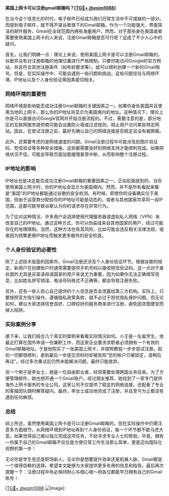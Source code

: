 **美国上网卡可以注册gmail邮箱吗？[[TG💪+ @esim1088](https://t.me/s/esim1088)]**

在当今这个信息化的时代，电子邮件已经成为我们日常生活中不可或缺的一部分。而提到电子邮件，就不得不提谷歌旗下的Gmail邮箱。作为一个功能强大、界面简洁的邮件服务，Gmail在全球范围内拥有海量用户。然而，对于那些身在美国或者需要使用美国上网卡的人来说，注册Gmail邮箱是否可行呢？这成了不少人心中的疑问。

首先，让我们明确一点：理论上来说，使用美国上网卡是可以注册Gmail邮箱的。谷歌并没有对注册邮箱的地理位置进行严格限制。只要你能访问Google的官方网站，并且符合其他注册条件（如年龄要求等），就可以顺利创建一个新的Gmail账号。但是，在实际操作中，可能会遇到一些问题和挑战，这些问题往往与网络环境、IP地址以及个人身份验证等因素密切相关。

### 网络环境的重要性

网络环境是影响能否成功注册Gmail邮箱的关键因素之一。如果你身处美国并且使用当地的上网卡，那么你的IP地址将显示为美国境内的地址。这种情况下，理论上你是可以直接访问Google官网并开始注册流程的。不过，需要注意的是，部分地区的互联网服务提供商可能会设置防火墙或过滤规则，阻止用户访问某些特定网站。因此，在尝试注册之前，最好先确认自己的网络连接是否稳定且没有被屏蔽。

此外，还需要考虑的是网络速度的问题。Gmail注册过程中可能涉及到图片验证码、短信验证等多种安全措施，这些都需要良好的网络支持才能顺利完成。如果网络状况不佳，可能会导致页面加载缓慢甚至中断，从而影响整个注册过程。

### IP地址的影响

IP地址也是决定能否成功注册Gmail邮箱的重要因素之一。正如前面提到的，当你使用美国上网卡时，你的IP地址会显示为美国境内。然而，并不是所有看起来像是“美国”的IP地址都能通过谷歌的安全检测。有时候，即使你的设备确实位于美国，但由于运营商分配给你的IP地址可能是动态的，或者与其他国家共享同一段IP范围，这都可能导致谷歌认为你的请求存在异常行为。

为了应对这种情况，许多用户会选择使用代理服务器或虚拟私人网络（VPN）来改变自己的IP地址。通过这种方式，你可以伪装成来自其他国家的用户，绕过可能存在的地理限制。当然，这种方法也有其风险，比如可能会违反相关法律法规，或者因为频繁更换IP地址而触发更多额外的安全检查。

### 个人身份验证的必要性

除了上述技术层面的因素外，Gmail注册还涉及个人身份验证环节。根据谷歌的规定，新用户在创建账户时通常需要提供手机号码以接收短信验证码。这一点对于身处国外尤其是非英语母语国家的用户来说尤为重要。因为如果你无法正确填写信息，比如姓名拼写错误、电话号码格式不正确等，都会导致注册失败。

另外，还有一些人担心自己提供的个人信息是否会泄露给第三方机构。实际上，只要按照官方指引操作，遵循隐私政策条款，就不必过于担忧隐私保护问题。但无论如何，建议大家选择信誉良好、口碑较好的服务商来进行注册，避免因贪图便宜而掉入陷阱。

### 实际案例分享

接下来，让我们结合几个真实的案例来看看实际情况如何。小王是一名留学生，他最近打算在国外申请一份兼职工作，而这家企业要求求职者必须拥有一个有效的Gmail邮箱地址。于是他购买了一张美国上网卡，并按照教程一步步尝试注册。起初一切都很顺利，直到最后一步提交资料时却被告知“您的帐户已被锁定，请稍后再试”。经过多次重试后仍然未能解决问题，最终只能放弃。

另一个例子是李女士，她是一位自由职业者，经常需要处理跨国业务往来。为了方便管理邮件，她也想开通一个Gmail账户。经过朋友推荐，她找到了一家专门提供海外上网卡服务的专业公司。这家公司不仅提供了稳定的网络连接，还配备了专业的客服团队随时解答疑问。最终，李女士成功地完成了注册，并且至今为止都没有遇到任何麻烦。

### 总结

综上所述，虽然使用美国上网卡是可以注册Gmail邮箱的，但在实际操作中仍需注意多方面细节。从网络环境到IP地址再到个人身份验证，每一个环节都不能马虎大意。如果觉得自己难以独立完成这项任务，不妨寻求专业人士的帮助。毕竟，拥有一份属于自己的Gmail邮箱不仅仅是方便日常工作生活那么简单，更是迈向国际化视野的第一步！

无论你是学生党还是职场新人，无论你是想要提升效率还是拓展人脉，Gmail都是一个值得信赖的选择。希望本文能够为大家提供更多有用的信息和指导。最后再次提醒一下：注册过程中务必保持耐心与细心哦～祝各位都能早日拥有自己的Gmail账号！

[[TG💪+ @esim1088](https://t.me/s/esim1088) ![Image](https://i.postimg.cc/4NQfJmqS/Snipaste-2025-05-13-00-14-12.png)]